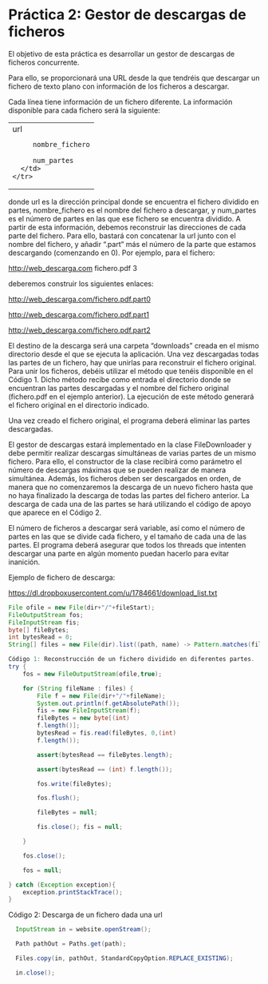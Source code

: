 # Práctica 2: Gestor de descargas de ficheros

 El objetivo de esta práctica es desarrollar un gestor de descargas de ficheros concurrente.

 Para ello, se proporcionará una URL desde la que tendréis que descargar un fichero de texto plano con información de los ficheros a descargar.

 Cada línea tiene información de un fichero diferente. La información disponible para cada fichero será la siguiente:

<table>
  <tbody>
    <tr>
      <td>
         url

         nombre_fichero

         num_partes
      </td>
    </tr>
  </tbody>
</table>


donde  url  es  la  dirección  principal  donde  se  encuentra  el  fichero  dividido  en  partes, nombre_fichero es el nombre del fichero a descargar, y num_partes es el número de partes en  las  que  ese  fichero  se  encuentra  dividido.  A  partir  de  esta  información,  debemos reconstruir las direcciones de cada parte del fichero. Para ello, bastará con concatenar la url junto con el nombre del fichero, y añadir “.part” más el número de la parte que estamos descargando (comenzando en 0). Por ejemplo, para el fichero:

 http://web_descarga.com      fichero.pdf     3

 deberemos construir los siguientes enlaces:

 http://web_descarga.com/fichero.pdf.part0

 http://web_descarga.com/fichero.pdf.part1

 http://web_descarga.com/fichero.pdf.part2

 El destino de la descarga será una carpeta “downloads” creada en el mismo directorio desde el que se ejecuta la aplicación. Una vez descargadas todas las partes de un fichero, hay que unirlas para reconstruir el fichero original. Para unir los ficheros, debéis utilizar el método que tenéis disponible en el Código 1. Dicho método recibe como entrada el directorio donde se encuentran las partes descargadas y el nombre del fichero original (fichero.pdf en el ejemplo anterior). La ejecución de este método generará el fichero original en el directorio indicado.

 Una vez creado el fichero original, el programa deberá eliminar las partes descargadas.

 El  gestor  de  descargas  estará  implementado  en  la  clase  FileDownloader  y  debe  permitir realizar descargas simultáneas de varias partes de un mismo fichero. Para ello, el constructor de la clase recibirá como parámetro el número de descargas máximas que se pueden realizar de manera simultánea. Además, los ficheros deben ser descargados en orden, de manera que no comenzaremos la descarga de un nuevo fichero hasta que no haya finalizado la descarga de  todas  las  partes  del  fichero  anterior.  La  descarga  de  cada  una  de  las  partes  se  hará utilizando el código de apoyo que aparece en el Código 2.

 El número de ficheros a descargar será variable, así como el número de partes en las que se divide cada fichero, y el tamaño de cada una de las partes. El programa deberá asegurar que todos los threads que intenten descargar una parte en algún momento puedan hacerlo para evitar inanición.

 Ejemplo de fichero de descarga:

 https://dl.dropboxusercontent.com/u/1784661/download_list.txt

```java
File ofile = new File(dir+"/"+fileStart); 
FileOutputStream fos; 
FileInputStream fis; 
byte[] fileBytes; 
int bytesRead = 0; 
String[] files = new File(dir).list((path, name) -> Pattern.matches(fileStart+Pattern.quote(".")+"part.*", name)); 

Código 1: Reconstrucción de	un fichero dividido en diferentes partes.
try { 
	fos = new FileOutputStream(ofile,true); 

	for (String fileName : files) { 
		File f = new File(dir+"/"+fileName); 
		System.out.println(f.getAbsolutePath()); 
		fis = new FileInputStream(f); 
		fileBytes = new byte[(int) 
		f.length()]; 
		bytesRead = fis.read(fileBytes, 0,(int)  
		f.length()); 

		assert(bytesRead == fileBytes.length); 

		assert(bytesRead == (int) f.length()); 

		fos.write(fileBytes); 

		fos.flush(); 

		fileBytes = null; 

		fis.close(); fis = null; 

	} 

	fos.close(); 

	fos = null; 

} catch (Exception exception){ 
	exception.printStackTrace(); 
} 

```
Código 2: Descarga de un fichero dada una url
```java
  InputStream in = website.openStream(); 

  Path pathOut = Paths.get(path); 

  Files.copy(in, pathOut, StandardCopyOption.REPLACE_EXISTING); 

  in.close();
```


